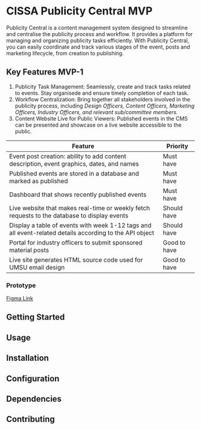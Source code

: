 # CISSA Publicity Central MVP

Publicity Central is a content management system designed to streamline and centralise the publicity process and workflow. It provides a platform for managing and organizing publicity tasks efficiently. With Publicity Central, you can easily coordinate and track various stages of the event, posts and marketing lifecycle, from creation to publishing.

## Key Features MVP-1

1. Publicity Task Management: Seamlessly, create and track tasks related to events. Stay organisede and ensure timely completion of each task.
2. Workflow Centralization: Bring together all stakeholders involved in the publicity process, including _Design Officers, Content Officers, Marketing Officers, Industry Officers, and relevant sub/committee members._
3. Content Website Live for Public Viewers: Published events in the CMS can be presented and showcase on a live website accessible to the public.

| Feature                                                                                                 | Priority     |
| ------------------------------------------------------------------------------------------------------- | ------------ |
| Event post creation: ability to add content description, event graphics, dates, and names               | Must have    |
| Published events are stored in a database and marked as published                                       | Must have    |
| Dashboard that shows recently published events                                                          | Must have    |
| Live website that makes real-time or weekly fetch requests to the database to display events            | Should have  |
| Display a table of events with week 1-12 tags and all event-related details according to the API object | Should have  |
| Portal for industry officers to submit sponsored material posts                                         | Good to have |
| Live site generates HTML source code used for UMSU email design                                         | Good to have |

### Prototype

[Figma Link](https://www.figma.com/file/s2XFtQop5r7IqdXUnSyT89/CISSA-CMS?type=design&node-id=0%3A1&t=SI41biIxNdHoohGn-1)

## Getting Started

## Usage

## Installation

## Configuration

## Dependencies

## Contributing
